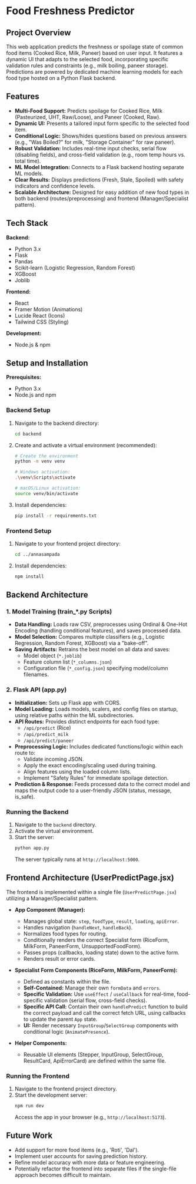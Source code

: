 # Food Freshness Predictor

## Project Overview
This web application predicts the freshness or spoilage state of common food items (Cooked Rice, Milk, Paneer) based on user input. It features a dynamic UI that adapts to the selected food, incorporating specific validation rules and constraints (e.g., milk boiling, paneer storage). Predictions are powered by dedicated machine learning models for each food type hosted on a Python Flask backend.

## Features
* **Multi-Food Support:** Predicts spoilage for Cooked Rice, Milk (Pasteurized, UHT, Raw/Loose), and Paneer (Cooked, Raw).
* **Dynamic UI:** Presents a tailored input form specific to the selected food item.
* **Conditional Logic:** Shows/hides questions based on previous answers (e.g., "Was Boiled?" for milk, "Storage Container" for raw paneer).
* **Robust Validation:** Includes real-time input checks, serial flow (disabling fields), and cross-field validation (e.g., room temp hours vs. total time).
* **ML Model Integration:** Connects to a Flask backend hosting separate ML models.
* **Clear Results:** Displays predictions (Fresh, Stale, Spoiled) with safety indicators and confidence levels.
* **Scalable Architecture:** Designed for easy addition of new food types in both backend (routes/preprocessing) and frontend (Manager/Specialist pattern).

## Tech Stack
**Backend:**
* Python 3.x
* Flask
* Pandas
* Scikit-learn (Logistic Regression, Random Forest)
* XGBoost
* Joblib

**Frontend:**
* React
* Framer Motion (Animations)
* Lucide React (Icons)
* Tailwind CSS (Styling)

**Development:**
* Node.js & npm

## Setup and Installation
**Prerequisites:**
* Python 3.x
* Node.js and npm

### Backend Setup
1.  Navigate to the backend directory:
    ```bash
    cd backend
    ```
2.  Create and activate a virtual environment (recommended):
    ```bash
    # Create the environment
    python -m venv venv
    
    # Windows activation:
    .\venv\Scripts\activate
    
    # macOS/Linux activation:
    source venv/bin/activate
    ```
3.  Install dependencies:
    ```bash
    pip install -r requirements.txt
    ```

### Frontend Setup
1.  Navigate to your frontend project directory:
    ```bash
    cd ../annasampada 
    ```
2.  Install dependencies:
    ```bash
    npm install
    ```

## Backend Architecture

### 1. Model Training (train_*.py Scripts)
* **Data Handling:** Loads raw CSV, preprocesses using Ordinal & One-Hot Encoding (handling conditional features), and saves processed data.
* **Model Selection:** Compares multiple classifiers (e.g., Logistic Regression, Random Forest, XGBoost) via a "bake-off".
* **Saving Artifacts:** Retrains the best model on all data and saves:
    * Model object (`*.joblib`)
    * Feature column list (`*_columns.json`)
    * Configuration file (`*_config.json`) specifying model/column filenames.

### 2. Flask API (app.py)
* **Initialization:** Sets up Flask app with CORS.
* **Model Loading:** Loads models, scalers, and config files on startup, using relative paths within the ML subdirectories.
* **API Routes:** Provides distinct endpoints for each food type:
    * `/api/predict` (Rice)
    * `/api/predict_milk`
    * `/api/predict/paneer`
* **Preprocessing Logic:** Includes dedicated functions/logic within each route to:
    * Validate incoming JSON.
    * Apply the exact encoding/scaling used during training.
    * Align features using the loaded column lists.
    * Implement "Safety Rules" for immediate spoilage detection.
* **Prediction & Response:** Feeds processed data to the correct model and maps the output code to a user-friendly JSON (status, message, is_safe).

### Running the Backend
1.  Navigate to the `backend` directory.
2.  Activate the virtual environment.
3.  Start the server:
    ```bash
    python app.py
    ```
    The server typically runs at `http://localhost:5000`.

## Frontend Architecture (UserPredictPage.jsx)

The frontend is implemented within a single file (`UserPredictPage.jsx`) utilizing a Manager/Specialist pattern.

* **App Component (Manager):**
    * Manages global state: `step`, `foodType`, `result`, `loading`, `apiError`.
    * Handles navigation (`handleNext`, `handleBack`).
    * Normalizes food types for routing.
    * Conditionally renders the correct Specialist form (RiceForm, MilkForm, PaneerForm, UnsupportedFoodForm).
    * Passes props (callbacks, loading state) down to the active form.
    * Renders result or error cards.

* **Specialist Form Components (RiceForm, MilkForm, PaneerForm):**
    * Defined as constants within the file.
    * **Self-Contained:** Manage their own `formData` and `errors`.
    * **Specific Validation:** Use `useEffect` / `useCallback` for real-time, food-specific validation (serial flow, cross-field checks).
    * **Specific API Call:** Contain their own `handlePredict` function to build the correct payload and call the correct fetch URL, using callbacks to update the parent `App` state.
    * **UI:** Render necessary `InputGroup`/`SelectGroup` components with conditional logic (`AnimatePresence`).

* **Helper Components:**
    * Reusable UI elements (Stepper, InputGroup, SelectGroup, ResultCard, ApiErrorCard) are defined within the same file.

### Running the Frontend
1.  Navigate to the frontend project directory.
2.  Start the development server:
    ```bash
    npm run dev 
    ```
    Access the app in your browser (e.g., `http://localhost:5173`).

## Future Work
* Add support for more food items (e.g., 'Roti', 'Dal').
* Implement user accounts for saving prediction history.
* Refine model accuracy with more data or feature engineering.
* Potentially refactor the frontend into separate files if the single-file approach becomes difficult to maintain.